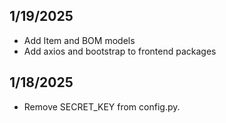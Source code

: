 ## 1/19/2025
* Add Item and BOM models
* Add axios and bootstrap to frontend packages

## 1/18/2025
* Remove SECRET_KEY from config.py.